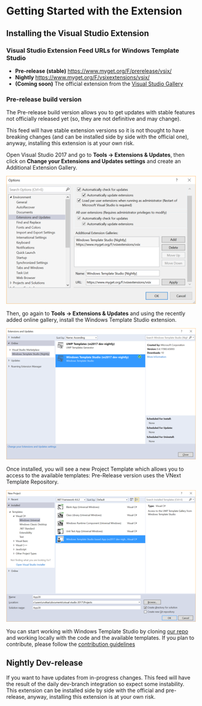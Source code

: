 # Getting Started with the Extension

## Installing the Visual Studio Extension

### Visual Studio Extension Feed URLs for Windows Template Studio

* **Pre-release (stable)** <https://www.myget.org/F/prerelease/vsix/>
* **Nightly** <https://www.myget.org/F/vsixextensions/vsix/>
* **(Coming soon)** The official extension from the [Visual Studio Gallery](https://visualstudiogallery.msdn.microsoft.com/)

### Pre-release build version

The Pre-release build version allows you to get updates with stable features not officially released yet (so, they are not definitive and may change).

This feed will have stable extension versions so it is not thought to have breaking changes (and can be installed side by side with the official one), anyway, installing this extension is at your own risk.

Open Visual Studio 2017 and go to **Tools -> Extensions & Updates**, then click on **Change your Extensions and Updates settings** and create an Additional Extension Gallery.

![Configure Additional Extension Gallery](resources/vsix/configurefeed.PNG)

Then, go again to **Tools -> Extensions & Updates** and using the recently added online gallery, install the Windows Template Studio extension.

![Install UWP Community Templates extension](resources/vsix/onlinefeed.PNG)

Once installed, you will see a new Project Template which allows you to access to the available templates: Pre-Release version uses the VNext Template Repository.

![File New Project](resources/vsix/fileNew.PNG)

You can start working with Windows Template Studio by cloning [our repo](https://github.com/Microsoft/WindowsTemplateStudio) and working locally with the code and the available templates.  If you plan to contribute, please follow the [contribution guidelines](../contributing.md)

## Nightly Dev-release

If you want to have updates from in-progress changes.  This feed will have the result of the daily dev-branch integration so expect some instability. This extension can be installed side by side with the official and pre-release, anyway, installing this extension is at your own risk.

